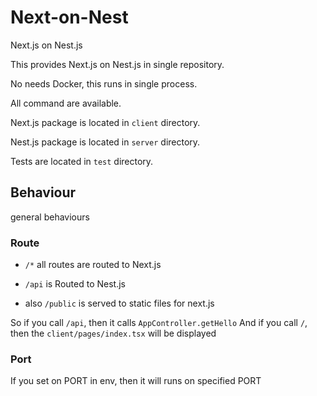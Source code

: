 # Next-on-Nest

Next.js on Nest.js

This provides Next.js on Nest.js in single repository.

No needs Docker, this runs in single process.

All command are available.

Next.js package is located in `client` directory.

Nest.js package is located in `server` directory.

Tests are located in `test` directory.

## Behaviour

general behaviours

### Route

- `/*` all routes are routed to Next.js

- `/api` is Routed to Nest.js

- also `/public` is served to static files for next.js

So if you call `/api`, then it calls `AppController.getHello`
And if you call `/`, then the `client/pages/index.tsx` will be displayed

### Port

If you set on PORT in env, then it will runs on specified PORT

